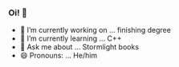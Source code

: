 ### Oi! 👋


- 🔭 I’m currently working on ... finishing degree
- 🌱 I’m currently learning ... C++
- 💬 Ask me about ... Stormlight books
- 😄 Pronouns: ... He/him


